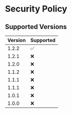 # Security Policy

## Supported Versions

| Version | Supported          |
| ------- | ------------------ |
| 1.2.2   | :white_check_mark: |
| 1.2.1   | :x:                |
| 1.2.0   | :x:                |
| 1.1.2   | :x:                |
| 1.1.1   | :x:                |
| 1.1.1   | :x:                |
| 1.0.1   | :x:                |
| 1.0.0   | :x:                |
